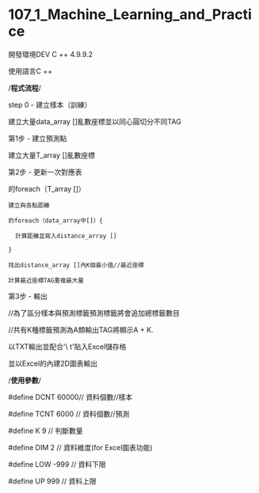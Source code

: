 # 107_1_Machine_Learning_and_Practice

開發環境DEV C ++ 4.9.9.2

使用語言C ++



/**********************************程式流程**********************************/



step 0  - 建立樣本（訓練）

  建立大量data_array []亂數座標並以同心圓切分不同TAG

第1步 - 建立預測點 

  建立大量T_array []亂數座標

第2步 - 更新一次對應表

  的foreach（T_array []）

    建立與各點距離

    的foreach（data_array中[]）{

      計算距離並寫入distance_array []

    }

    找出distance_array []內K個最小值//最近座標

    計算最近座標TAG重複最大量

第3步 - 輸出

  //為了區分樣本與預測標籤預測標籤將會追加總標籤數目

  //共有K種標籤預測為A類輸出TAG將顯示A + K.

  以TXT輸出並配合'\ t'貼入Excel儲存格

  並以Excel的內建2D圖表輸出

    

/**********************************使用參數**********************************/



#define DCNT     60000// 資料個數//樣本

#define TCNT     6000 // 資料個數//預測



#define K        9    // 判斷數量



#define DIM      2    // 資料維度(for Excel圖表功能)

#define LOW     -999  // 資料下限

#define UP       999  // 資料上限
